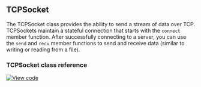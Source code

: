 ## TCPSocket

The TCPSocket class provides the ability to send a stream of data over TCP. TCPSockets maintain a stateful connection that starts with the `connect` member function. After successfully connecting to a server, you can use the `send` and `recv` member functions to send and receive data (similar to writing or reading from a file).

### TCPSocket class reference

[![View code](https://www.mbed.com/embed/?type=library)](https://os.mbed.com/docs/v5.4/mbed-os-api-doxy/class_t_c_p_socket.html)
